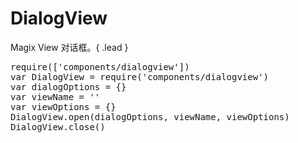 # DialogView

Magix View 对话框。{ .lead }

<script type="text/javascript">
	require(['magix'], function(Magix) {
		window.Magix = Magix
		Magix.start({
			error: function(e) {
				console && console.error(e.stack) // 将错误抛出来
			},
			iniFile: '' // 配置在ini.js里
		});
	});
</script>

<pre>
require(['components/dialogview'])
var DialogView = require('components/dialogview')
var dialogOptions = {}
var viewName = ''
var viewOptions = {}
DialogView.open(dialogOptions, viewName, viewOptions)
DialogView.close()
</pre>